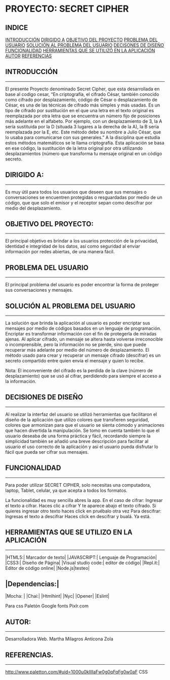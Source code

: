 # PROYECTO: SECRET CIPHER

INDICE
------
[INTRODUCCIÓN](#id1)
[DIRIGIDO A](#id2)
[OBJETIVO DEL PROYECTO](#id3)
[PROBLEMA DEL USUARIO](#id4)
[SOLUCIÓN AL PROBLEMA DEL USUARIO](#id5)
[DECISONES DE DISEÑO](#id6)
[FUNCIONALIDAD](#id7)
[HERRAMIENTAS QUE SE UTILIZÓ EN LA APLICACIÓN](#id8)
[AUTOR](#id9)
[REFERENCIAS](#id10)


## INTRODUCCIÓN<a name="id1"></a>
----------------
<div class="text-justify">El presente Proyecto denominado Secret Cipher,  que esta desarrollada en base al codigo cesar, “En criptografía, el cifrado César, también conocido como cifrado por desplazamiento, código de César o desplazamiento de César, es una de las técnicas de cifrado más simples y más usadas. Es un tipo de cifrado por sustitución en el que una letra en el texto original es reemplazada por otra letra que se encuentra un número fijo de posiciones más adelante en el alfabeto. Por ejemplo, con un desplazamiento de 3, la A sería sustituida por la D (situada 3 lugares a la derecha de la A), la B sería reemplazada por la E, etc. Este método debe su nombre a Julio César, que lo usaba para comunicarse con sus generales.” A la disciplina que estudia estos métodos matemáticos se le llama criptografía.
Esta aplicación se basa en ese código, la sustitución de la letra original por otra utilizando desplazamientos (número que transforma tu mensaje original en un código secreto.</div> 

## DIRIGIDO A:<a name="id2"></a>
-------------
<div class="text-justify">Es muy útil para todos los usuarios que deseen que sus mensajes o conversaciones se encuentren protegidas o resguardadas por medio de un código, que que solo el emisor y el receptor sepan como descifrar por medio del desplazamiento. </div> 


## OBJETIVO DEL PROYECTO:<a name="id3"></a>
------------------------

<div class="text-justify"> El principal objetivo es brindar a los usuarios protección de la privacidad, identidad e integridad de los datos, así como seguridad al enviar información por redes abiertas, de una manera fácil.</div>


## PROBLEMA DEL USUARIO<a name="id4"></a>
------------------------
El principal problema del usuario es poder encontrar la forma de proteger sus conversaciones y mensajes.

## SOLUCIÓN AL PROBLEMA DEL USUARIO<a name="id5"></a>
----------------------------------
<div class="text-justify"> La solución que brinda la aplicación al usuario es poder encriptar sus mensajes por medio de códigos basados en un lenguaje de programación. Encriptar es transformar información con el fin de protegerla de miradas ajenas. Al aplicar cifrado, un mensaje se altera hasta volverse irreconocible o incomprensible, pero la información no se pierde, sino que puede recuperar más adelante por medio del número de desplazamiento. El método usado para crear y recuperar un mensaje cifrado (descifrar) es un secreto compartido entre quien envía el mensaje y quien lo recibe. 

Nota: El inconveniente del cifrado es la perdida  de la clave (número de desplazamiento) que se usó al cifrar, perdidendo para siempre el acceso a la información. </div>


## DECISIONES DE DISEÑO<a name="id6"></a>
-----------------------
<div class="text-justify">Al realizar la interfaz del usuario se utilizó herramientas que facilitaron el diseño de la aplicación que utilizo colores que transfieren seguridad, colores que armonizan para que el usuario se sienta cómodo y animaciones que hacen divertida la manipulación. Se tomo en cuenta también lo que el usuario deseaba de una forma práctica y fácil, recordando siempre la simplicidad también se añadió una breve descripción para facilitar al usuario el uso correcto de la aplicación y así el usuario pueda disfrutar lo fácil que pueda ser cifrar sus mensajes.</div>


## FUNCIONALIDAD<a name="id7"></a>
----------------

Para poder utilizar SECRET CIPHER, solo necesitas una computadora, laptop, Tablet, celular, ya que acepta a todos los formatos.

La funcionalidad es muy sencilla abres la app.
En el caso de cifrar:
Ingresar el texto a cifrar. 
Haces clic a cifrar
Y te aparece abajo el texto cifrado.
Si quieres ingresar otro texto haces click en pruébalo otra vez
Para descifrar:
Ingresas el texto a descifrar
Haces click en descifrar y bualá. Ya está.

## HERRAMIENTAS QUE SE UTILIZO EN LA APLICACIÓN <a name="id8"></a>
---------------------------------------------

|HTML5:| Marcador de texto|
|JAVASCRIPT:| Lenguaje de Programación|
|CSS3:| Diseño de Página|
|Visual studio code:| editor de código|
|Repl.it:| Editor de código online|
|Node.js|testeo|

|Dependencias:|
--------------
|Mocha: |
|Chai:|
|Htmlhint|
|Nyc|
|Opener|
|Eslint|

Para css
Paletón
Google fonts
Pixlr.com

## AUTOR:<a name="id9"></a>
-----------
Desarrolladora Web. Martha Milagros Anticona Zola


## REFERENCIAS.<a name="id10"></a>
--------------
http://www.paletton.com/#uid=1000u0kllllaFw0g0qFqFg0w0aF CSS



